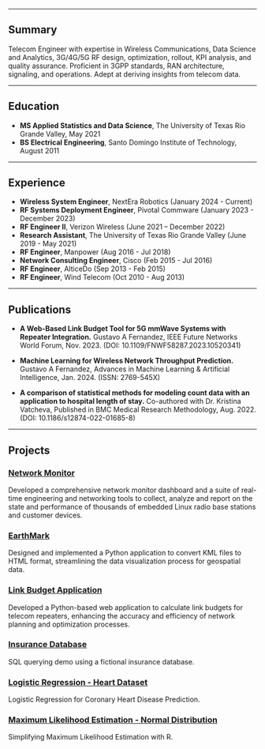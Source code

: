 

---
## Summary

Telecom Engineer with expertise in Wireless Communications, Data Science and Analytics, 3G/4G/5G RF design, optimization, rollout, KPI analysis, and quality assurance. Proficient in 3GPP standards, RAN architecture, signaling, and operations. Adept at deriving insights from telecom data.

---
## Education

- **MS Applied Statistics and Data Science**, The University of Texas Rio Grande Valley, May 2021
- **BS Electrical Engineering**, Santo Domingo Institute of Technology, August 2011

---

## Experience

- **Wireless System Engineer**, NextEra Robotics (January 2024 - Current)
- **RF Systems Deployment Engineer**, Pivotal Commware (January 2023 - December 2023)  
- **RF Engineer II**, Verizon Wireless (June 2021 – December 2022)
- **Research Assistant**, The University of Texas Rio Grande Valley (June 2019 - May 2021)
- **RF Engineer**, Manpower (Aug 2016 - Jul 2018)
- **Network Consulting Engineer**, Cisco (Feb 2015 - Jul 2016)
- **RF Engineer**, AlticeDo (Sep 2013 - Feb 2015)
- **RF Engineer**, Wind Telecom (Oct 2010 - Aug 2013)




---


## Publications

- **A Web-Based Link Budget Tool for 5G mmWave Systems with Repeater Integration.** Gustavo A Fernandez, IEEE Future Networks World Forum, Nov. 2023. (DOI: 10.1109/FNWF58287.2023.10520341)
  
- **Machine Learning for Wireless Network Throughput Prediction.** Gustavo A Fernandez, Advances in Machine Learning & Artificial Intelligence, Jan. 2024. (ISSN: 2769-545X)

- **A comparison of statistical methods for modeling count data with an application to hospital length of stay.** Co-authored with Dr. Kristina Vatcheva, Published in BMC Medical Research Methodology, Aug. 2022. (DOI: 10.1186/s12874-022-01685-8)


  
---

## Projects

### [Network Monitor](http://url/to/img.png)
Developed a comprehensive network monitor dashboard and a suite of real-time engineering and networking tools to collect, analyze and report on the state and performance of thousands of embedded Linux radio base stations and customer devices.

### [EarthMark](https://github.com/gustavofernandezlembert/Placemarks.KML_TO_HTML)
Designed and implemented a Python application to convert KML files to HTML format, streamlining the data visualization process for geospatial data.

### [Link Budget Application](https://nrboostlinkbudget.wn.r.appspot.com/)
Developed a Python-based web application to calculate link budgets for telecom repeaters, enhancing the accuracy and efficiency of network planning and optimization processes.

### [Insurance Database](https://github.com/gustavofernandezlembert/Example_of_SQL_Queries)
SQL querying demo using a fictional insurance database.

### [Logistic Regression - Heart Dataset](https://github.com/gustavofernandezlembert/Gustavo-Fernandez/blob/master/Heart.pdf)
Logistic Regression for Coronary Heart Disease Prediction.

### [Maximum Likelihood Estimation - Normal Distribution](https://gustavofernandezlembert.github.io/Maximum-Likelihood/)
Simplifying Maximum Likelihood Estimation with R.


